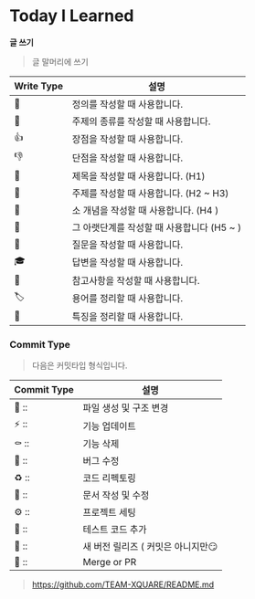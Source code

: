 # Today I Learned

__글 쓰기__

> 글 말머리에 쓰기

| Write Type | 설명                                       |
| ---------- | ------------------------------------------ |
| 📢          | 정의를 작성할 때 사용합니다.               |
| 🎈          | 주제의 종류를 작성할 때 사용합니다.        |
| 👍          | 장점을 작성할 때 사용합니다.               |
| 👎          | 단점을 작성할 때 사용합니다.               |
| 📕          | 제목을 작성할 때 사용합니다. (H1)          |
| 📒          | 주제를 작성할 때 사용합니다. (H2 ~ H3)     |
| 📗          | 소 개념을 작성할 때 사용합니다. (H4 )      |
| 📃          | 그 아랫단계를 작성할 때 사용합니다 (H5 ~ ) |
| 🏸          | 질문을 작성할 때 사용합니다.               |
| 🎓          | 답변을 작성할 때 사용합니다.               |
| 🔗          | 참고사항을 작성할 때 사용합니다.           |
| 🏷          | 용어를 정리할 때 사용합니다.               |
| 🧬          | 특징을 정리할 때 사용합니다.               |

### Commit Type

> 다음은 커밋타입 형식입니다.

| Commit Type | 설명                               |
| ----------- | ---------------------------------- |
| 📑 ::       | 파일 생성 및 구조 변경             |
| ⚡️ ::      | 기능 업데이트                      |
| ⚰️ ::       | 기능 삭제                          |
| 🐛 ::       | 버그 수정                          |
| ♻️ ::       | 코드 리펙토링                      |
| 📝 ::       | 문서 작성 및 수정                  |
| ⚙️ ::       | 프로젝트 세팅                      |
| 🧪 ::       | 테스트 코드 추가                   |
| 🚀 ::       | 새 버전 릴리즈 ( 커밋은 아니지만😏 |
| 🔀 ::       | Merge or PR                        |

> https://github.com/TEAM-XQUARE/README.md
